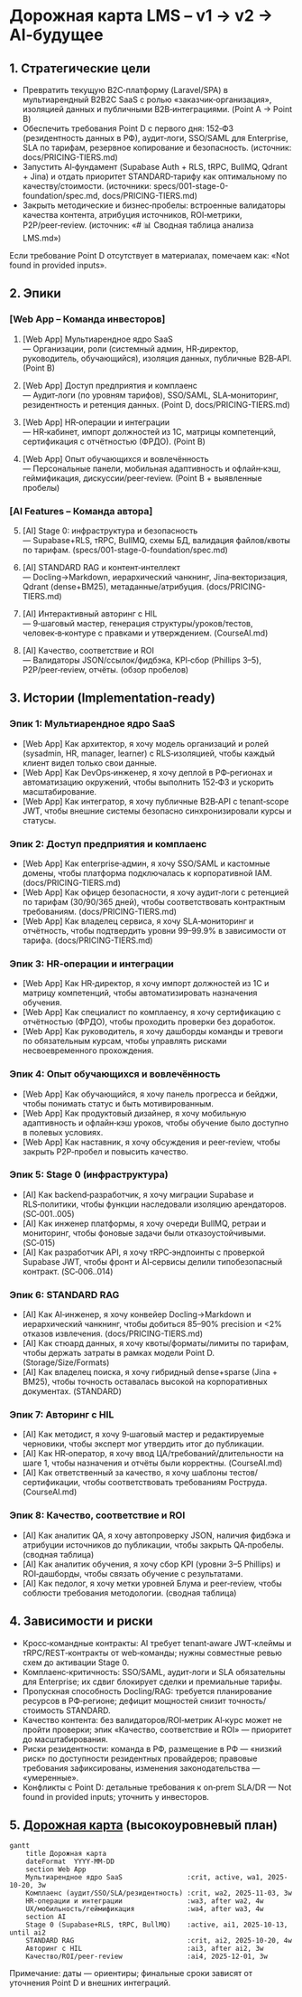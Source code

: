 # Дорожная карта LMS – v1 → v2 → AI‑будущее

## 1\. Стратегические цели

- Превратить текущую B2C‑платформу (Laravel/SPA) в мультиарендный B2B2C SaaS с ролью «заказчик‑организация», изоляцией данных и публичными B2B‑интеграциями. (Point A → Point B)  
- Обеспечить требования Point D с первого дня: 152‑ФЗ (резидентность данных в РФ), аудит‑логи, SSO/SAML для Enterprise, SLA по тарифам, резервное копирование и безопасность. (источник: docs/PRICING-TIERS.md)  
- Запустить AI‑фундамент (Supabase Auth \+ RLS, tRPC, BullMQ, Qdrant \+ Jina) и отдать приоритет STANDARD‑тарифу как оптимальному по качеству/стоимости. (источники: specs/001-stage-0-foundation/spec.md, docs/PRICING-TIERS.md)  
- Закрыть методические и бизнес‑пробелы: встроенные валидаторы качества контента, атрибуция источников, ROI‑метрики, P2P/peer‑review. (источник: «\# 📊 Сводная таблица анализа LMS.md»)

Если требование Point D отсутствует в материалах, помечаем как: «Not found in provided inputs».

## 2\. Эпики

### \[Web App – Команда инвесторов\]

1) \[Web App\] Мультиарендное ядро SaaS  
   — Организации, роли (системный админ, HR‑директор, руководитель, обучающийся), изоляция данных, публичные B2B‑API. (Point B)  
     
2) \[Web App\] Доступ предприятия и комплаенс  
   — Аудит‑логи (по уровням тарифов), SSO/SAML, SLA‑мониторинг, резидентность и ретенция данных. (Point D, docs/PRICING-TIERS.md)  
     
3) \[Web App\] HR‑операции и интеграции  
   — HR‑кабинет, импорт должностей из 1С, матрицы компетенций, сертификация с отчётностью (ФРДО). (Point B)  
     
4) \[Web App\] Опыт обучающихся и вовлечённость  
   — Персональные панели, мобильная адаптивность и офлайн‑кэш, геймификация, дискуссии/peer‑review. (Point B \+ выявленные пробелы)

### \[AI Features – Команда автора\]

5) \[AI\] Stage 0: инфраструктура и безопасность  
   — Supabase+RLS, тRPC, BullMQ, схемы БД, валидация файлов/квоты по тарифам. (specs/001-stage-0-foundation/spec.md)  
     
6) \[AI\] STANDARD RAG и контент‑интеллект  
   — Docling→Markdown, иерархический чанкнинг, Jina‑векторизация, Qdrant (dense+BM25), метаданные/атрибуция. (docs/PRICING-TIERS.md)  
     
7) \[AI\] Интерактивный авторинг с HIL  
   — 9‑шаговый мастер, генерация структуры/уроков/тестов, человек‑в‑контуре с правками и утверждением. (CourseAI.md)  
     
8) \[AI\] Качество, соответствие и ROI  
   — Валидаторы JSON/ссылок/фидбэка, KPI‑сбор (Phillips 3–5), P2P/peer‑review, отчёты. (обзор пробелов)

## 3\. Истории (Implementation‑ready)

### Эпик 1: Мультиарендное ядро SaaS

- \[Web App\] Как архитектор, я хочу модель организаций и ролей (sysadmin, HR, manager, learner) с RLS‑изоляцией, чтобы каждый клиент видел только свои данные.  
- \[Web App\] Как DevOps‑инженер, я хочу деплой в РФ‑регионах и автоматизацию окружений, чтобы выполнить 152‑ФЗ и ускорить масштабирование.  
- \[Web App\] Как интегратор, я хочу публичные B2B‑API с tenant‑scope JWT, чтобы внешние системы безопасно синхронизировали курсы и статусы.

### Эпик 2: Доступ предприятия и комплаенс

- \[Web App\] Как enterprise‑админ, я хочу SSO/SAML и кастомные домены, чтобы платформа подключалась к корпоративной IAM. (docs/PRICING-TIERS.md)  
- \[Web App\] Как офицер безопасности, я хочу аудит‑логи с ретенцией по тарифам (30/90/365 дней), чтобы соответствовать контрактным требованиям. (docs/PRICING-TIERS.md)  
- \[Web App\] Как владелец сервиса, я хочу SLA‑мониторинг и отчётность, чтобы подтвердить уровни 99–99.9% в зависимости от тарифа. (docs/PRICING-TIERS.md)

### Эпик 3: HR‑операции и интеграции

- \[Web App\] Как HR‑директор, я хочу импорт должностей из 1С и матрицу компетенций, чтобы автоматизировать назначения обучения.  
- \[Web App\] Как специалист по комплаенсу, я хочу сертификацию с отчётностью (ФРДО), чтобы проходить проверки без доработок.  
- \[Web App\] Как руководитель, я хочу дашборды команды и тревоги по обязательным курсам, чтобы управлять рисками несвоевременного прохождения.

### Эпик 4: Опыт обучающихся и вовлечённость

- \[Web App\] Как обучающийся, я хочу панель прогресса и бейджи, чтобы понимать статус и быть мотивированным.  
- \[Web App\] Как продуктовый дизайнер, я хочу мобильную адаптивность и офлайн‑кэш уроков, чтобы обучение было доступно в полевых условиях.  
- \[Web App\] Как наставник, я хочу обсуждения и peer‑review, чтобы закрыть P2P‑пробел и повысить качество.

### Эпик 5: Stage 0 (инфраструктура)

- \[AI\] Как backend‑разработчик, я хочу миграции Supabase и RLS‑политики, чтобы функции наследовали изоляцию арендаторов. (SC‑001..005)  
- \[AI\] Как инженер платформы, я хочу очереди BullMQ, ретраи и мониторинг, чтобы фоновые задачи были отказоустойчивыми. (SC‑015)  
- \[AI\] Как разработчик API, я хочу тRPC‑эндпоинты с проверкой Supabase JWT, чтобы фронт и AI‑сервисы делили типобезопасный контракт. (SC‑006..014)

### Эпик 6: STANDARD RAG

- \[AI\] Как AI‑инженер, я хочу конвейер Docling→Markdown и иерархический чанкнинг, чтобы добиться 85–90% precision и \<2% отказов извлечения. (docs/PRICING-TIERS.md)  
- \[AI\] Как стюард данных, я хочу квоты/форматы/лимиты по тарифам, чтобы держать затраты в рамках модели Point D. (Storage/Size/Formats)  
- \[AI\] Как владелец поиска, я хочу гибридный dense+sparse (Jina \+ BM25), чтобы точность оставалась высокой на корпоративных документах. (STANDARD)

### Эпик 7: Авторинг с HIL

- \[AI\] Как методист, я хочу 9‑шаговый мастер и редактируемые черновики, чтобы эксперт мог утвердить итог до публикации.  
- \[AI\] Как HR‑оператор, я хочу ввод ЦА/требований/длительности на шаге 1, чтобы назначения и отчёты были корректны. (CourseAI.md)  
- \[AI\] Как ответственный за качество, я хочу шаблоны тестов/сертификации, чтобы соответствовать требованиям Роструда. (CourseAI.md)

### Эпик 8: Качество, соответствие и ROI

- \[AI\] Как аналитик QA, я хочу автопроверку JSON, наличия фидбэка и атрибуции источников до публикации, чтобы закрыть QA‑пробелы. (сводная таблица)  
- \[AI\] Как аналитик обучения, я хочу сбор KPI (уровни 3–5 Phillips) и ROI‑дашборды, чтобы связать обучение с результатами.  
- \[AI\] Как педолог, я хочу метки уровней Блума и peer‑review, чтобы соблюсти требования методологии. (сводная таблица)

## 4\. Зависимости и риски

- Кросс‑командные контракты: AI требует tenant‑aware JWT‑клеймы и тRPC/REST‑контракты от web‑команды; нужны совместные ревью схем до активации Stage 0\.  
- Комплаенс‑критичность: SSO/SAML, аудит‑логи и SLA обязательны для Enterprise; их сдвиг блокирует сделки и премиальные тарифы.  
- Пропускная способность Docling/RAG: требуется планирование ресурсов в РФ‑регионе; дефицит мощностей снизит точность/стоимость STANDARD.  
- Качество контента: без валидаторов/ROI‑метрик AI‑курс может не пройти проверки; эпик «Качество, соответствие и ROI» — приоритет до масштабирования.  
- Риски резидентности: команда в РФ, размещение в РФ — «низкий риск» по доступности резидентных провайдеров; правовые требования зафиксированы, изменения законодательства — «умеренные».  
- Конфликты с Point D: детальные требования к on‑prem SLA/DR — Not found in provided inputs; уточнить у инвесторов.

## 5\. [Дорожная карта](https://www.mermaidchart.com/d/266c8d83-6805-4037-b5a0-684b8fbd442e) (высокоуровневый план)

```mermaid
gantt
    title Дорожная карта
    dateFormat  YYYY-MM-DD
    section Web App
    Мультиарендное ядро SaaS                :crit, active, wa1, 2025-10-20, 3w
    Комплаенс (аудит/SSO/SLA/резидентность) :crit, wa2, 2025-11-03, 3w
    HR-операции и интеграции                :wa3, after wa2, 4w
    UX/мобильность/геймификация             :wa4, after wa3, 4w
    section AI
    Stage 0 (Supabase+RLS, tRPC, BullMQ)    :active, ai1, 2025-10-13, until ai2
    STANDARD RAG                            :crit, ai2, 2025-10-20, 4w
    Авторинг с HIL                          :ai3, after ai2, 3w
    Качество/ROI/peer-review                :ai4, 2025-12-01, 3w
```

Примечание: даты — ориентиры; финальные сроки зависят от уточнения Point D и внешних интеграций.  
